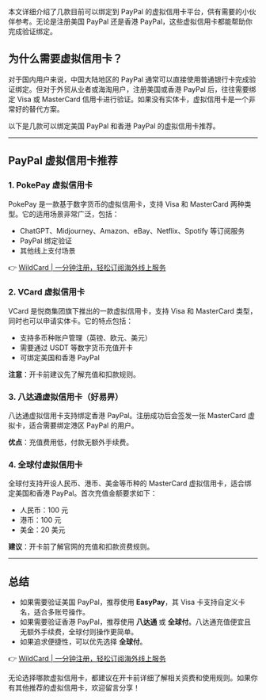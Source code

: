 本文详细介绍了几款目前可以绑定到 PayPal 的虚拟信用卡平台，供有需要的小伙伴参考。无论是注册美国 PayPal 还是香港 PayPal，这些虚拟信用卡都能帮助你完成验证绑定。

## 为什么需要虚拟信用卡？

对于国内用户来说，中国大陆地区的 PayPal 通常可以直接使用普通银行卡完成验证绑定。但对于外贸从业者或海淘用户，注册美国或香港 PayPal 后，往往需要绑定 Visa 或 MasterCard 信用卡进行验证。如果没有实体卡，虚拟信用卡是一个非常好的替代方案。

以下是几款可以绑定美国 PayPal 和香港 PayPal 的虚拟信用卡推荐。

---

## PayPal 虚拟信用卡推荐

### 1. PokePay 虚拟信用卡

PokePay 是一款基于数字货币的虚拟信用卡，支持 Visa 和 MasterCard 两种类型。它的适用场景非常广泛，包括：

- ChatGPT、Midjourney、Amazon、eBay、Netflix、Spotify 等订阅服务
- PayPal 绑定验证
- 其他线上支付场景

👉 [WildCard | 一分钟注册，轻松订阅海外线上服务](https://bit.ly/bewildcard)

### 2. VCard 虚拟信用卡

VCard 是悦商集团旗下推出的一款虚拟信用卡，支持 Visa 和 MasterCard 类型，同时也可以申请实体卡。它的特点包括：

- 支持多币种账户管理（英镑、欧元、美元）
- 需要通过 USDT 等数字货币充值开卡
- 可绑定美国和香港 PayPal

**注意**：开卡前建议先了解充值和扣款规则。

### 3. 八达通虚拟信用卡（好易畀）

八达通虚拟信用卡支持绑定香港 PayPal。注册成功后会签发一张 MasterCard 虚拟卡，适合需要绑定港区 PayPal 的用户。

**优点**：充值费用低，付款无额外手续费。

### 4. 全球付虚拟信用卡

全球付支持开设人民币、港币、美金等币种的 MasterCard 虚拟信用卡，适合绑定美国和香港 PayPal。首次充值金额要求如下：

- 人民币：100 元
- 港币：100 元
- 美金：20 美元

**建议**：开卡前了解官网的充值和扣款资费规则。

---

## 总结

- 如果需要验证美国 PayPal，推荐使用 **EasyPay**，其 Visa 卡支持自定义卡名，适合多账号操作。
- 如果需要验证香港 PayPal，推荐使用 **八达通** 或 **全球付**。八达通充值便宜且无额外手续费，全球付则操作更简单。
- 如果追求便捷性，可以优先选择 **全球付**。

👉 [WildCard | 一分钟注册，轻松订阅海外线上服务](https://bit.ly/bewildcard)

无论选择哪款虚拟信用卡，都建议在开卡前详细了解相关资费和使用规则。如果你有其他推荐的虚拟信用卡，欢迎留言分享！